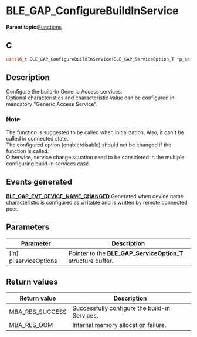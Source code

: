 # BLE\_GAP\_ConfigureBuildInService

**Parent topic:**[Functions](GUID-D235316A-5434-4ADA-AEF5-10D073D0126B.md)

## C

```c
uint16_t BLE_GAP_ConfigureBuildInService(BLE_GAP_ServiceOption_T *p_serviceOptions);
```

## Description

Configure the build-in Generic Access services.<br />Optional characteristics and characteristic value can be configured in mandatory "Generic Access Service".

### Note

The function is suggested to be called when initialization. Also, it can't be called in connected state.<br />The configured option \(enable/disable\) should not be changed if the function is called.<br />Otherwise, service change situation need to be considered in the multiple configuring build-in services case.

## Events generated

**[BLE\_GAP\_EVT\_DEVICE\_NAME\_CHANGED](GUID-085D2B3E-E5DB-4072-8916-29201399538E.md)** Generated when device name characteristic is configured as writable and is written by remote connected peer.

## Parameters

|Parameter|Description|
|---------|-----------|
|\[in\] p\_serviceOptions|Pointer to the **[BLE\_GAP\_ServiceOption\_T](GUID-DBAD280B-86D4-48DE-AA60-509A7231E66F.md)** structure buffer.|

## Return values

|Return value|Description|
|------------|-----------|
|MBA\_RES\_SUCCESS|Successfully configure the build-in Services.|
|MBA\_RES\_OOM|Internal memory allocation failure.|

